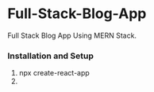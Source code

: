 # Full-Stack-Blog-App
Full Stack Blog App Using MERN Stack.

### Installation and Setup
1. npx create-react-app
1. 